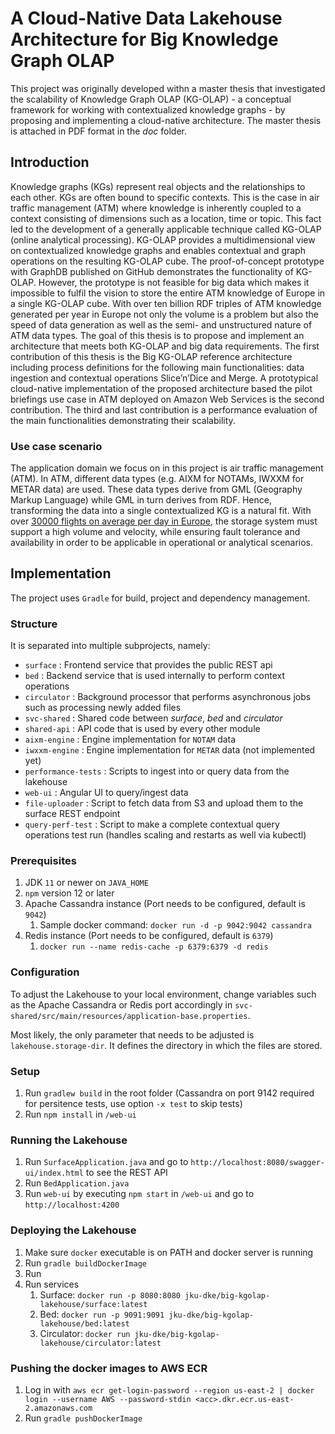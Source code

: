 # A Cloud-Native Data Lakehouse Architecture for Big Knowledge Graph OLAP
This project was originally developed withn a master thesis that investigated the scalability of
Knowledge Graph OLAP (KG-OLAP) - a conceptual framework for working with contextualized knowledge graphs - by proposing and implementing a cloud-native architecture.
The master thesis is attached in PDF format in the _doc_ folder.

## Introduction
Knowledge graphs (KGs) represent real objects and the relationships to each other. KGs
are often bound to specific contexts. This is the case in air traffic management (ATM)
where knowledge is inherently coupled to a context consisting of dimensions such as a
location, time or topic. This fact led to the development of a generally applicable technique
called KG-OLAP (online analytical processing). KG-OLAP provides a multidimensional
view on contextualized knowledge graphs and enables contextual and graph operations
on the resulting KG-OLAP cube. The proof-of-concept prototype with GraphDB published
on GitHub demonstrates the functionality of KG-OLAP. However, the prototype is not
feasible for big data which makes it impossible to fulfil the vision to store the entire ATM
knowledge of Europe in a single KG-OLAP cube. With over ten billion RDF triples of
ATM knowledge generated per year in Europe not only the volume is a problem but
also the speed of data generation as well as the semi- and unstructured nature of ATM
data types. The goal of this thesis is to propose and implement an architecture that
meets both KG-OLAP and big data requirements. The first contribution of this thesis is
the Big KG-OLAP reference architecture including process definitions for the following
main functionalities: data ingestion and contextual operations Slice’n’Dice and Merge. A
prototypical cloud-native implementation of the proposed architecture based the pilot
briefings use case in ATM deployed on Amazon Web Services is the second contribution.
The third and last contribution is a performance evaluation of the main functionalities
demonstrating their scalability.

### Use case scenario
The application domain we focus on in this project is air traffic management (ATM).
In ATM, different data types (e.g. AIXM for NOTAMs, IWXXM for METAR data) are used.
These data types derive from GML (Geography Markup Language) while GML in turn derives from RDF.
Hence, transforming the data into a single contextualized KG is a natural fit.
With over [30000 flights on average per day in Europe](https://www.eurocontrol.int/news/new-traffic-record-set-37228-flights-one-day),
the storage system must support a high volume and velocity, while ensuring fault tolerance and availability in order to
be applicable in operational or analytical scenarios.

## Implementation
The project uses `Gradle` for build, project and dependency management.

### Structure
It is separated into multiple subprojects, namely:
* `surface` : Frontend service that provides the public REST api
* `bed` : Backend service that is used internally to perform context operations
* `circulator` : Background processor that performs asynchronous jobs such as processing newly added files
* `svc-shared` : Shared code between _surface_, _bed_ and _circulator_
* `shared-api` : API code that is used by every other module
* `aixm-engine` : Engine implementation for `NOTAM` data
* `iwxxm-engine` : Engine implementation for `METAR` data (not implemented yet)
* `performance-tests` : Scripts to ingest into or query data from the lakehouse
* `web-ui` : Angular UI to query/ingest data
* `file-uploader` : Script to fetch data from S3 and upload them to the surface REST endpoint
* `query-perf-test` : Script to make a complete contextual query operations test run (handles scaling and restarts as
  well via kubectl)

### Prerequisites
1. JDK `11` or newer on `JAVA_HOME`
1. `npm` version 12 or later
1. Apache Cassandra instance (Port needs to be configured, default is `9042`)
    1. Sample docker command: `docker run -d -p 9042:9042 cassandra`
1. Redis instance (Port needs to be configured, default is `6379`)
    1. `docker run --name redis-cache -p 6379:6379 -d redis`

### Configuration

To adjust the Lakehouse to your local environment, change variables such as the Apache Cassandra or Redis port
accordingly in
`svc-shared/src/main/resources/application-base.properties`.

Most likely, the only parameter that needs to be adjusted is `lakehouse.storage-dir`. It defines the directory in which
the files are stored.


### Setup

1. Run `gradlew build` in the root folder (Cassandra on port 9142 required for persitence tests, use option `-x test` to
   skip tests)
1. Run `npm install` in `/web-ui`

### Running the Lakehouse
1. Run `SurfaceApplication.java` and go to `http://localhost:8080/swagger-ui/index.html` to see the REST API
1. Run `BedApplication.java`
1. Run `web-ui` by executing `npm start` in `/web-ui` and go to `http://localhost:4200`

### Deploying the Lakehouse

1. Make sure `docker` executable is on PATH and docker server is running
2. Run `gradle buildDockerImage`
3. Run
4. Run services
   1. Surface: `docker run -p 8080:8080 jku-dke/big-kgolap-lakehouse/surface:latest`
   2. Bed: `docker run -p 9091:9091 jku-dke/big-kgolap-lakehouse/bed:latest`
   3. Circulator: `docker run jku-dke/big-kgolap-lakehouse/circulator:latest`

### Pushing the docker images to AWS ECR

1. Log in
   with `aws ecr get-login-password --region us-east-2 | docker login --username AWS --password-stdin <acc>.dkr.ecr.us-east-2.amazonaws.com`
2. Run `gradle pushDockerImage`
